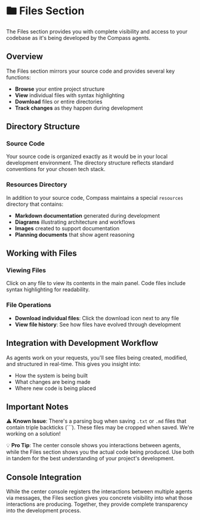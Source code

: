 # 🖿 Files Section

The Files section provides you with complete visibility and access to your codebase as it's being developed by the Compass agents.

## Overview

The Files section mirrors your source code and provides several key functions:

- **Browse** your entire project structure
- **View** individual files with syntax highlighting
- **Download** files or entire directories
- **Track changes** as they happen during development

## Directory Structure

### Source Code

Your source code is organized exactly as it would be in your local development environment. The directory structure reflects standard conventions for your chosen tech stack.

### Resources Directory

In addition to your source code, Compass maintains a special `resources` directory that contains:

- **Markdown documentation** generated during development
- **Diagrams** illustrating architecture and workflows
- **Images** created to support documentation
- **Planning documents** that show agent reasoning

## Working with Files

### Viewing Files

Click on any file to view its contents in the main panel. Code files include syntax highlighting for readability.

### File Operations

- **Download individual files**: Click the download icon next to any file
- **View file history**: See how files have evolved through development

## Integration with Development Workflow

As agents work on your requests, you'll see files being created, modified, and structured in real-time. This gives you insight into:

- How the system is being built
- What changes are being made
- Where new code is being placed

## Important Notes

⚠️ **Known Issue**: There's a parsing bug when saving `.txt` or `.md` files that contain triple backticks (```). These files may be cropped when saved. We're working on a solution!

💡 **Pro Tip**: The center console shows you interactions between agents, while the Files section shows you the actual code being produced. Use both in tandem for the best understanding of your project's development.

## Console Integration

While the center console registers the interactions between multiple agents via messages, the Files section gives you concrete visibility into what those interactions are producing. Together, they provide complete transparency into the development process.
